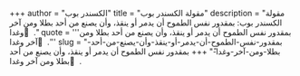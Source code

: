 +++
author = "الكسندر بوب"
title = "مقولة الكسندر بوب"
description = "مقولة الكسندر بوب: بمقدور نفس الطموح أن يدمر أو ينقذ، وأن يصنع من أحد بطلا ومن آخر وغدا ً ."
quote = '''بمقدور نفس الطموح أن يدمر أو ينقذ، وأن يصنع من أحد بطلا ومن آخر وغدا ً .'''
slug = "بمقدور-نفس-الطموح-أن-يدمر-أو-ينقذ-وأن-يصنع-من-أحد-بطلا-ومن-آخر-وغدا-ً"
+++
بمقدور نفس الطموح أن يدمر أو ينقذ، وأن يصنع من أحد بطلا ومن آخر وغدا ً .
